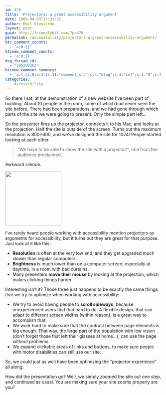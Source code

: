 ```yaml
---
id: 470
title: 'Projectors: a great accessibility argument'
date: 2009-04-03T17:31:32
author: Emil Stenström
layout: post
guid: http://friendlybit.com/?p=470
permalink: /accessibility/projectors-a-great-accessibility-argument/
btc_comment_counts:
  - 'a:0:{}'
btcnew_comment_counts:
  - 'a:0:{}'
dsq_thread_id:
  - "205288263"
btcnew_comment_summary:
  - 'a:1:{i:0;a:3:{s:11:"comment_src";s:4:"blog";s:3:"cnt";s:1:"8";s:7:"enabled";s:1:"0";}}'
categories:
  - Accessibility
---
```

So there I sat, at the demonstration of a new website I&#8217;ve been part of building. About 10 people in the room, some of which had never seen the site before. There had been preparations, and we had gone through which parts of the site we were going to present. Only the simple part left&#8230;

So the presenter fires up the projector, connects it to his Mac, and looks at the projection. Half the site is outside of the screen. Turns out the maximum resolution is 800&#215;600, and we&#8217;ve designed the site for 1024! People started looking at each other.

> &#8220;We have to be able to show the site with a projector!&#8221;, one from the audience proclaimed.

Awkward silence.

<img class="secondary" src="http://farm1.static.flickr.com/34/110679756_98fdd45346.jpg?v=0" alt="" width="180" height="175" />

I&#8217;ve rarely heard people working with accessibility mention projectors as arguments for accessibility, but it turns out they are great for that purpose. Just look at it like this:

  * **Resolution** is often at the very low end, and they get upgraded much slower than regular computers.
  * **Brightness** is much lower than on a computer screen, especially at daytime, in a room with bad curtains.
  * Many presenters **move their mouse** by looking at the projection, which makes clicking things harder.

Interesting isn&#8217;t it? Those three just happens to be exactly the same things that we try to optimize when working with accessibility:

  * We try to avoid having people to **scroll sideways**, because unexperienced users find that hard to do. A flexible design, that can adapt to different screen widths (within reason), is a great way to accomplish that.
  * We work hard to make sure that the contrast between page elements is big enough. That way, the large part of the population with low vision (don&#8217;t forget those that left their glasses at home&#8230;), can use the page without problems.
  * We expand clickable areas of links and buttons, to make sure people with motor disabilities can still use our site.

So, we could just as well have been optimizing the &#8220;projector experience&#8221; all along.

How did the presentation go? Well, we simply zoomed the site out one step, and continued as usual. You are making sure your site zooms properly are you?
